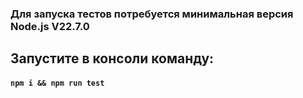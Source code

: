 ### Для запуска тестов потребуется минимальная версия Node.js V22.7.0

## Запустите в консоли команду:

#### `npm i && npm run test`

